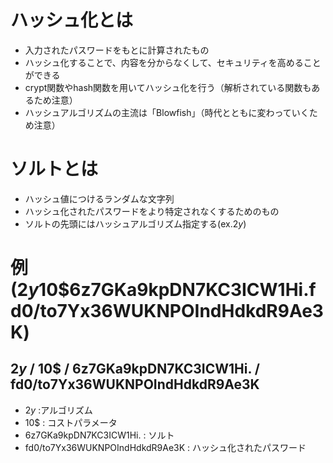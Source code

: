 # ハッシュ化とは
- 入力されたパスワードをもとに計算されたもの
- ハッシュ化することで、内容を分からなくして、セキュリティを高めることができる
- crypt関数やhash関数を用いてハッシュ化を行う（解析されている関数もあるため注意）
- ハッシュアルゴリズムの主流は「Blowfish」（時代とともに変わっていくため注意）


# ソルトとは
- ハッシュ値につけるランダムな文字列
- ハッシュ化されたパスワードをより特定されなくするためのもの
- ソルトの先頭にはハッシュアルゴリズム指定する(ex.$2y$)

# 例 ($2y$10$6z7GKa9kpDN7KC3ICW1Hi.fd0/to7Yx36WUKNPOIndHdkdR9Ae3K)
## $2y$ / 10$ / 6z7GKa9kpDN7KC3ICW1Hi. / fd0/to7Yx36WUKNPOIndHdkdR9Ae3K
- $2y$ :アルゴリズム
- 10$ : コストパラメータ
- 6z7GKa9kpDN7KC3ICW1Hi. : ソルト
- fd0/to7Yx36WUKNPOIndHdkdR9Ae3K : ハッシュ化されたパスワード
